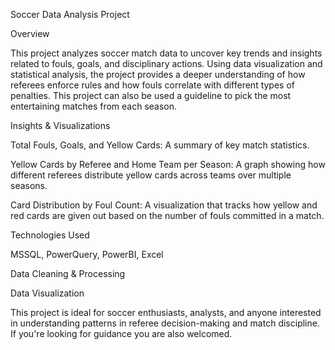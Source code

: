 Soccer Data Analysis Project 

Overview 

This project analyzes soccer match data to uncover key trends and insights related to fouls, goals, and disciplinary actions. Using data visualization and statistical analysis, the project provides a deeper understanding of how referees enforce rules and how fouls correlate with different types of penalties. This project can also be used a guideline to pick the most entertaining matches from each season. 

Insights & Visualizations 

Total Fouls, Goals, and Yellow Cards: A summary of key match statistics. 

Yellow Cards by Referee and Home Team per Season: A graph showing how different referees distribute yellow cards across teams over multiple seasons. 

Card Distribution by Foul Count: A visualization that tracks how yellow and red cards are given out based on the number of fouls committed in a match. 

Technologies Used 

MSSQL, PowerQuery, PowerBI, Excel 

Data Cleaning & Processing 

Data Visualization 

This project is ideal for soccer enthusiasts, analysts, and anyone interested in understanding patterns in referee decision-making and match discipline. If you're looking for guidance you are also welcomed. 

 

 
